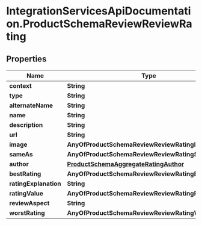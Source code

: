 # IntegrationServicesApiDocumentation.ProductSchemaReviewReviewRating

## Properties
Name | Type | Description | Notes
------------ | ------------- | ------------- | -------------
**context** | **String** |  | [optional] 
**type** | **String** |  | [optional] 
**alternateName** | **String** |  | [optional] 
**name** | **String** |  | [optional] 
**description** | **String** |  | [optional] 
**url** | **String** |  | [optional] 
**image** | **AnyOfProductSchemaReviewReviewRatingImage** |  | [optional] 
**sameAs** | **AnyOfProductSchemaReviewReviewRatingSameAs** |  | [optional] 
**author** | [**ProductSchemaAggregateRatingAuthor**](ProductSchemaAggregateRatingAuthor.md) |  | [optional] 
**bestRating** | **AnyOfProductSchemaReviewReviewRatingBestRating** |  | [optional] 
**ratingExplanation** | **String** |  | [optional] 
**ratingValue** | **AnyOfProductSchemaReviewReviewRatingRatingValue** |  | [optional] 
**reviewAspect** | **String** |  | [optional] 
**worstRating** | **AnyOfProductSchemaReviewReviewRatingWorstRating** |  | [optional] 
